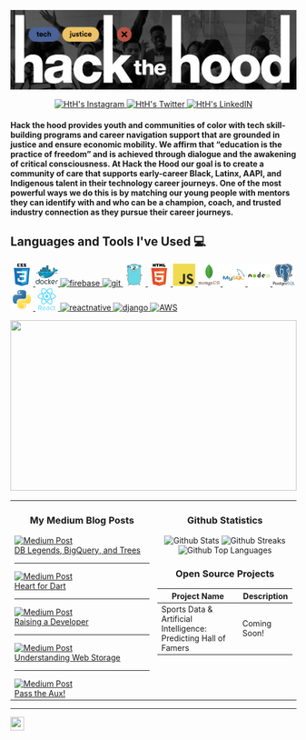 <!-- Welcoming -->
![](https://github.com/HtH-HacktheHood/HtH-HacktheHood/blob/main/Screen%20Shot%202022-08-26%20at%204.59.37%20PM.png?raw=true)

<!-- Social Links -->
<p align="center">
<a href="https://www.instagram.com/hackthehood/?hl=en">
  <img alt="HtH's Instagram" height=25 src="https://img.shields.io/badge/instagram-%23E4405F.svg?&style=for-the-badge&logo=instagram&logoColor=white" />
</a>
<a href="https://twitter.com/hackthehood">
  <img alt="HtH's Twitter" height=25 src="https://img.shields.io/badge/twitter-%231DA1F2.svg?&style=for-the-badge&logo=twitter&logoColor=white" />
</a>
<a href="https://www.linkedin.com/company/hackthehood/mycompany/">
  <img alt="HtH's LinkedIN" height=25 src="https://img.shields.io/badge/linkedin-%230077B5.svg?&style=for-the-badge&logo=linkedin&logoColor=white" />
</a>
</p>

<!-- About The Company -->
#### Hack the hood provides youth and communities of color with tech skill-building programs and career navigation support that are grounded in justice and ensure economic mobility. We affirm that “education is the practice of freedom” and is achieved through dialogue and the awakening of critical consciousness. At Hack the Hood our goal is to create a community of care that supports early-career Black, Latinx, AAPI, and Indigenous talent in their technology career journeys. One of the most powerful ways we do this is by matching our young people with mentors they can identify with and who can be a champion, coach, and trusted industry connection as they pursue their career journeys. 

<!-- Languages and Tools -->
<h2 align="left">Languages and Tools I've Used 💻</h2>
<p align="left"> 
  <a href="https://www.w3schools.com/css/" target="_blank"> 
    <img src="https://raw.githubusercontent.com/devicons/devicon/master/icons/css3/css3-original-wordmark.svg" alt="css3" width="40" height="40"/> 
  </a> 
  <a href="https://www.docker.com/" target="_blank"> 
    <img src="https://raw.githubusercontent.com/devicons/devicon/master/icons/docker/docker-original-wordmark.svg" alt="docker" width="40" height="40"/>
  </a> 
  <a href="https://firebase.google.com/" target="_blank"> 
    <img src="https://www.vectorlogo.zone/logos/firebase/firebase-icon.svg" alt="firebase" width="40" height="40"/>
  </a>
  <a href="https://git-scm.com/" target="_blank"> 
    <img src="https://www.vectorlogo.zone/logos/git-scm/git-scm-icon.svg" alt="git" width="40" height="40"/>
  </a>
  <a href="https://golang.org" target="_blank">
    <img src="https://raw.githubusercontent.com/devicons/devicon/master/icons/go/go-original.svg" alt="go" width="40" height="40"/>
  </a>
   <a href="https://www.w3.org/html/" target="_blank">
     <img src="https://raw.githubusercontent.com/devicons/devicon/master/icons/html5/html5-original-wordmark.svg" alt="html5" width="40" height="40"/>
  </a>
  <a href="https://developer.mozilla.org/en-US/docs/Web/JavaScript" target="_blank">
    <img src="https://raw.githubusercontent.com/devicons/devicon/master/icons/javascript/javascript-original.svg" alt="javascript" width="40" height="40"/>
  </a> 
  <a href="https://www.mongodb.com/" target="_blank">
    <img src="https://raw.githubusercontent.com/devicons/devicon/master/icons/mongodb/mongodb-original-wordmark.svg" alt="mongodb" width="40" height="40"/>
  </a> 
  <a href="https://www.mysql.com/" target="_blank">
    <img src="https://raw.githubusercontent.com/devicons/devicon/master/icons/mysql/mysql-original-wordmark.svg" alt="mysql" width="40" height="40"/>
  </a>
  <a href="https://nodejs.org" target="_blank">
    <img src="https://raw.githubusercontent.com/devicons/devicon/master/icons/nodejs/nodejs-original-wordmark.svg" alt="nodejs" width="40" height="40"/> 
  </a> 
  <a href="https://www.postgresql.org" target="_blank">
    <img src="https://raw.githubusercontent.com/devicons/devicon/master/icons/postgresql/postgresql-original-wordmark.svg" alt="postgresql" width="40" height="40"/>
  </a> 
  <a href="https://www.python.org" target="_blank"> <img src="https://raw.githubusercontent.com/devicons/devicon/master/icons/python/python-original.svg" alt="python" width="40" height="40"/>
  </a> 
  <a href="https://reactjs.org/" target="_blank">
    <img src="https://raw.githubusercontent.com/devicons/devicon/master/icons/react/react-original-wordmark.svg" alt="react" width="40" height="40"/>
  </a>
  <a href="https://reactnative.dev/" target="_blank">
    <img src="https://reactnative.dev/img/header_logo.svg" alt="reactnative" width="40" height="40"/>
  </a>
  <a href="https://www.djangoproject.com/" target="_blank">
    <img src="https://avatars.githubusercontent.com/u/27804?s=280&v=4" alt="django" width="40" height="40"/>
  </a>
  <a href="https://aws.amazon.com/" target="_blank">
    <img src="https://a0.awsstatic.com/libra-css/images/logos/aws_logo_smile_1200x630.png" alt="AWS" width="60" height="45"/>
  </a>
</p>

<!-- Funny GIF -->
<p align="center">
  <img height=300 width=100% src="https://media1.giphy.com/media/13HgwGsXF0aiGY/giphy.gif" />
</p>

<!-- Published Blog Post -->
<table>
<tr>
<td width="50%" valign="top">

<h3 align="center"> My Medium Blog Posts </h3>

<!-- blog starts -->
<a href="https://medium.com/@henry.bowe.jr/db-legends-bigquery-and-trees-603d1bd0138">
  <img alt="Medium Post" src="https://miro.medium.com/fit/c/224/224/1*9AGZPcXMmBFbjOsCTouiGw.png"> <br> DB Legends, BigQuery, and Trees </img>
</a>
  <hr>
<a href="https://medium.com/@henry.bowe.jr/heart-for-dart-170339cc4cc0">
  <img alt="Medium Post" src="https://miro.medium.com/fit/c/224/224/1*1vDu57yFuzoYjvv74wjlig.jpeg"> <br> Heart for Dart </img>
</a>
  <hr>
<a href="https://medium.com/@henry.bowe.jr/raising-a-developer-82a83d934dc">
  <img alt="Medium Post" src="https://miro.medium.com/max/480/1*WhhfONG-5fx-WgB8lMNGTw.jpeg"> <br> Raising a Developer </img>
</a>
  <hr>
<a href="https://medium.com/@henry.bowe.jr/understanding-web-storage-f6a96a0053f4">
  <img alt="Medium Post" src="https://miro.medium.com/fit/c/224/224/1*Ffoy2P9pX_GLyXWaPu210A.png"> <br> Understanding Web Storage </img>
</a>
  <hr>
<a href="https://medium.com/@henry.bowe.jr/domain-philanthropy-fc5390bbbad7">
  <img alt="Medium Post" src="https://miro.medium.com/fit/c/224/224/1*EUT0sBYUopYJjpaSx-Vgqg.png"> <br> Pass the Aux! </img>
</a>

<!-- blog ends -->

</td>
     
<td width="50%" valign="top">

<h3 align="center"> Github Statistics </h3>
  
<p align="center">
  <img src="https://github-readme-stats.vercel.app/api?username=hleejr&count_private=true&bg_color=30,e96443,904e95&title_color=fff&text_color=fff" alt="Github Stats" />
  <img src="http://github-readme-streak-stats.herokuapp.com?user=hleejr&count_private&theme=highcontrast&hide_border=true" alt="Github Streaks" />
  <img src="https://github-readme-stats.vercel.app/api/top-langs/?username=hleejr&count_private=true&theme=tokyonight" alt="Github Top Languages" />
</p>
  
<h3 align="center"> Open Source Projects </h3>
     
| Project Name | Description |
| ------------ | ----------- |
| Sports Data & Artificial Intelligence: Predicting Hall of Famers | Coming Soon!

</td>
</tr>

</table>

<hr>

[<img height="24" width="24" src="https://cdn.jsdelivr.net/npm/simple-icons@4.8.0/icons/linktree.svg" />][linktree]
     
[linktree]: https://linktr.ee/knowbodyknows

<!--
**hleejr/hleejr** is a ✨ _special_ ✨ repository because its `README.md` (this file) appears on your GitHub profile.

Here are some ideas to get you started:

- 🔭 I’m currently working on ...
- 🌱 I’m currently learning ...
- 👯 I’m looking to collaborate on ...
- 🤔 I’m looking for help with ...
- 💬 Ask me about ...
- 📫 How to reach me: ...
- 😄 Pronouns: ...
- ⚡ Fun fact: ...
-->
